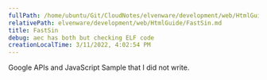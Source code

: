 ```yaml
---
fullPath: /home/ubuntu/Git/CloudNotes/elvenware/development/web/HtmlGuide/FastSin.md
relativePath: elvenware/development/web/HtmlGuide/FastSin.md
title: FastSin
debug: aec has both but checking ELF code
creationLocalTime: 3/11/2022, 4:02:54 PM
---
```


<!-- toc -->
<!-- tocstop -->

Google APIs and JavaScript Sample that I did not write.
